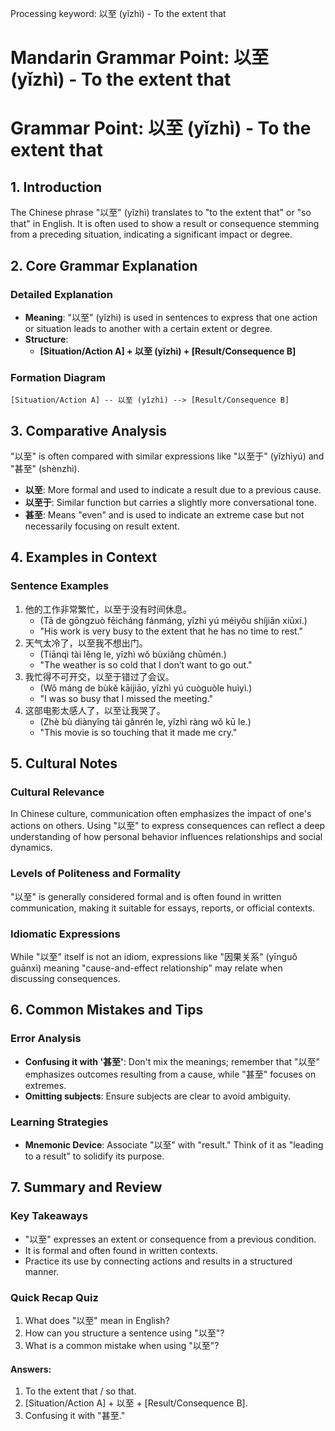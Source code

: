 Processing keyword: 以至 (yǐzhì) - To the extent that
# Mandarin Grammar Point: 以至 (yǐzhì) - To the extent that
# Grammar Point: 以至 (yǐzhì) - To the extent that
## 1. Introduction
The Chinese phrase "以至" (yǐzhì) translates to "to the extent that" or "so that" in English. It is often used to show a result or consequence stemming from a preceding situation, indicating a significant impact or degree.
## 2. Core Grammar Explanation
### Detailed Explanation
- **Meaning**: "以至" (yǐzhì) is used in sentences to express that one action or situation leads to another with a certain extent or degree.
- **Structure**: 
  - **[Situation/Action A] + 以至 (yǐzhì) + [Result/Consequence B]**
  
### Formation Diagram
```
[Situation/Action A] -- 以至 (yǐzhì) --> [Result/Consequence B]
```
## 3. Comparative Analysis
"以至" is often compared with similar expressions like "以至于" (yǐzhìyú) and "甚至" (shènzhì).
- **以至**: More formal and used to indicate a result due to a previous cause.
- **以至于**: Similar function but carries a slightly more conversational tone.
- **甚至**: Means "even" and is used to indicate an extreme case but not necessarily focusing on result extent.
## 4. Examples in Context
### Sentence Examples
1. 他的工作非常繁忙，以至于没有时间休息。
   - (Tā de gōngzuò fēicháng fánmáng, yǐzhì yú méiyǒu shíjiān xiūxí.)
   - "His work is very busy to the extent that he has no time to rest."
2. 天气太冷了，以至我不想出门。
   - (Tiānqì tài lěng le, yǐzhì wǒ bùxiǎng chūmén.)
   - "The weather is so cold that I don’t want to go out."
3. 我忙得不可开交，以至于错过了会议。
   - (Wǒ máng de bùkě kāijiāo, yǐzhì yú cuòguòle huìyì.)
   - "I was so busy that I missed the meeting."
4. 这部电影太感人了，以至让我哭了。
   - (Zhè bù diànyǐng tài gǎnrén le, yǐzhì ràng wǒ kū le.)
   - "This movie is so touching that it made me cry."
## 5. Cultural Notes
### Cultural Relevance
In Chinese culture, communication often emphasizes the impact of one's actions on others. Using "以至" to express consequences can reflect a deep understanding of how personal behavior influences relationships and social dynamics. 
### Levels of Politeness and Formality
"以至" is generally considered formal and is often found in written communication, making it suitable for essays, reports, or official contexts.
### Idiomatic Expressions
While "以至" itself is not an idiom, expressions like "因果关系" (yīnguǒ guānxì) meaning "cause-and-effect relationship" may relate when discussing consequences.
## 6. Common Mistakes and Tips
### Error Analysis
- **Confusing it with '甚至'**: Don't mix the meanings; remember that "以至" emphasizes outcomes resulting from a cause, while "甚至" focuses on extremes.
- **Omitting subjects**: Ensure subjects are clear to avoid ambiguity.
### Learning Strategies
- **Mnemonic Device**: Associate "以至" with "result." Think of it as "leading to a result" to solidify its purpose.
## 7. Summary and Review
### Key Takeaways
- "以至" expresses an extent or consequence from a previous condition.
- It is formal and often found in written contexts.
- Practice its use by connecting actions and results in a structured manner.
### Quick Recap Quiz
1. What does "以至" mean in English?
2. How can you structure a sentence using "以至"?
3. What is a common mistake when using "以至"?
#### Answers:
1. To the extent that / so that.
2. [Situation/Action A] + 以至 + [Result/Consequence B].
3. Confusing it with "甚至."
